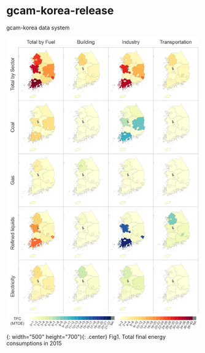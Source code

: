 # gcam-korea-release
gcam-korea data system

![TFC in 2015](./res/TFCin2015.png){: width="500" height="700"){: .center}
Fig1. Total final energy consumptions in 2015
